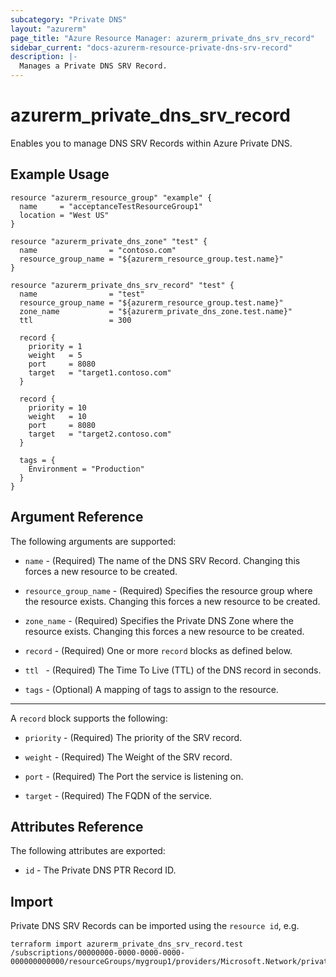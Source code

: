 ```yaml
---
subcategory: "Private DNS"
layout: "azurerm"
page_title: "Azure Resource Manager: azurerm_private_dns_srv_record"
sidebar_current: "docs-azurerm-resource-private-dns-srv-record"
description: |-
  Manages a Private DNS SRV Record.
---
```


# azurerm_private_dns_srv_record

Enables you to manage DNS SRV Records within Azure Private DNS.

## Example Usage

```hcl
resource "azurerm_resource_group" "example" {
  name     = "acceptanceTestResourceGroup1"
  location = "West US"
}

resource "azurerm_private_dns_zone" "test" {
  name                = "contoso.com"
  resource_group_name = "${azurerm_resource_group.test.name}"
}

resource "azurerm_private_dns_srv_record" "test" {
  name                = "test"
  resource_group_name = "${azurerm_resource_group.test.name}"
  zone_name           = "${azurerm_private_dns_zone.test.name}"
  ttl                 = 300

  record {
    priority = 1
    weight   = 5
    port     = 8080
    target   = "target1.contoso.com"
  }

  record {
    priority = 10
    weight   = 10
    port     = 8080
    target   = "target2.contoso.com"
  }

  tags = {
    Environment = "Production"
  }
}
```

## Argument Reference

The following arguments are supported:

* `name` - (Required) The name of the DNS SRV Record. Changing this forces a new resource to be created.

* `resource_group_name` - (Required) Specifies the resource group where the resource exists. Changing this forces a new resource to be created.

* `zone_name` - (Required) Specifies the Private DNS Zone where the resource exists. Changing this forces a new resource to be created.

* `record` - (Required) One or more `record` blocks as defined below.

* `ttl ` - (Required) The Time To Live (TTL) of the DNS record in seconds.

* `tags` - (Optional) A mapping of tags to assign to the resource.

---

A `record` block supports the following:

* `priority` - (Required) The priority of the SRV record.

* `weight` - (Required) The Weight of the SRV record.

* `port` - (Required) The Port the service is listening on.

* `target` - (Required) The FQDN of the service.

## Attributes Reference

The following attributes are exported:

* `id` - The Private DNS PTR Record ID.

## Import

Private DNS SRV Records can be imported using the `resource id`, e.g.

```shell
terraform import azurerm_private_dns_srv_record.test /subscriptions/00000000-0000-0000-0000-000000000000/resourceGroups/mygroup1/providers/Microsoft.Network/privateDnsZones/contoso.com/SRV/test
```
